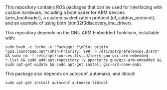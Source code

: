 This repository contains ROS packages that can be used for
interfacing with custom hardware, including a bootloader
for ARM devices (arm_bootloader), a custom packetization
protocol (uf_subbus_protocol), and an example of using both
(stm32f3discovery_imu_driver).

This repository depends on the GNU ARM Embedded Toolchain,
installable with:

    sudo bash -c "echo -e 'Package: *\nPin: origin "ppa.launchpad.net"\nPin-Priority: 999' > /etc/apt/preferences.d/arm" && sudo rm -f /etc/apt/sources.list.d/terry_guo-gcc-arm-embedded-*.list && sudo add-apt-repository -y ppa:terry.guo/gcc-arm-embedded && sudo apt-get update && sudo apt-get install gcc-arm-none-eabi

This package also depends on autoconf, automake, and
libtool:

    sudo apt-get install autoconf automake libtool
